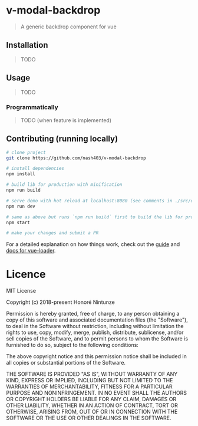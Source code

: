 # v-modal-backdrop

> A generic backdrop component for vue

## Installation

> TODO

## Usage

> TODO

### Programmatically

> TODO (when feature is implemented)

## Contributing (running locally)

``` bash
# clone project
git clone https://github.com/nash403/v-modal-backdrop

# install dependencies
npm install

# build lib for production with minification
npm run build

# serve demo with hot reload at localhost:8080 (see comments in ./src/demo.js for tips)
npm run dev

# same as above but runs `npm run build` first to build the lib for prod
npm start

# make your changes and submit a PR
```

For a detailed explanation on how things work, check out the [guide](http://vuejs-templates.github.io/webpack/) and [docs for vue-loader](http://vuejs.github.io/vue-loader).

# Licence

MIT License

Copyright (c) 2018-present Honoré Nintunze

Permission is hereby granted, free of charge, to any person obtaining a copy
of this software and associated documentation files (the "Software"), to deal
in the Software without restriction, including without limitation the rights
to use, copy, modify, merge, publish, distribute, sublicense, and/or sell
copies of the Software, and to permit persons to whom the Software is
furnished to do so, subject to the following conditions:

The above copyright notice and this permission notice shall be included in all
copies or substantial portions of the Software.

THE SOFTWARE IS PROVIDED "AS IS", WITHOUT WARRANTY OF ANY KIND, EXPRESS OR
IMPLIED, INCLUDING BUT NOT LIMITED TO THE WARRANTIES OF MERCHANTABILITY,
FITNESS FOR A PARTICULAR PURPOSE AND NONINFRINGEMENT. IN NO EVENT SHALL THE
AUTHORS OR COPYRIGHT HOLDERS BE LIABLE FOR ANY CLAIM, DAMAGES OR OTHER
LIABILITY, WHETHER IN AN ACTION OF CONTRACT, TORT OR OTHERWISE, ARISING FROM,
OUT OF OR IN CONNECTION WITH THE SOFTWARE OR THE USE OR OTHER DEALINGS IN THE
SOFTWARE.
